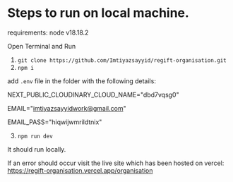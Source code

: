 # Steps to run on local machine.

requirements:
node v18.18.2

Open Terminal and Run

1. `git clone https://github.com/Imtiyazsayyid/regift-organisation.git`
2. `npm i`


add `.env` file in the folder with the following details:

NEXT_PUBLIC_CLOUDINARY_CLOUD_NAME="dbd7vqsg0"

EMAIL="imtiyazsayyidwork@gmail.com"

EMAIL_PASS="hiqwijwmrildtnix"



3. `npm run dev`

It should run locally.

If an error should occur visit the live site which has been hosted on vercel: https://regift-organisation.vercel.app/organisation





